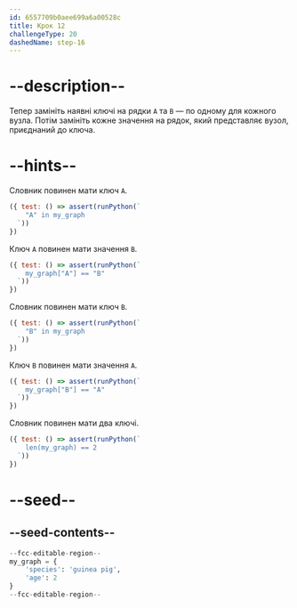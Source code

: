```yaml
---
id: 6557709b0aee699a6a00528c
title: Крок 12
challengeType: 20
dashedName: step-16
---
```


# --description--

Тепер замініть наявні ключі на рядки `A` та `B` — по одному для кожного вузла. Потім замініть кожне значення на рядок, який представляє вузол, приєднаний до ключа.

# --hints--

Словник повинен мати ключ `A`.

```js
({ test: () => assert(runPython(`
    "A" in my_graph
  `))
})
```

Ключ `A` повинен мати значення `B`.

```js
({ test: () => assert(runPython(`
    my_graph["A"] == "B"
  `))
})
```

Словник повинен мати ключ `B`.

```js
({ test: () => assert(runPython(`
    "B" in my_graph
  `))
})
```

Ключ `B` повинен мати значення `A`.

```js
({ test: () => assert(runPython(`
    my_graph["B"] == "A"
  `))
})
```

Словник повинен мати два ключі.

```js
({ test: () => assert(runPython(`
    len(my_graph) == 2
  `))
})
```

# --seed--

## --seed-contents--

```py
--fcc-editable-region--
my_graph = {
    'species': 'guinea pig',
    'age': 2
}
--fcc-editable-region--
```
